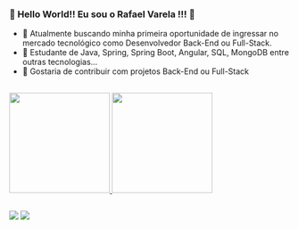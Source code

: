 ### 👋 Hello World!! Eu sou o Rafael Varela !!! 👋

- 🔭 Atualmente buscando minha primeira oportunidade de ingressar no mercado tecnológico como Desenvolvedor Back-End ou Full-Stack.
- 🌱 Estudante de Java, Spring, Spring Boot, Angular, SQL, MongoDB entre outras tecnologias... 
- 👯 Gostaria de contribuir com projetos Back-End ou Full-Stack

##

<div>
<a href= "https://github.com/Mineiroc4">
<img height ="180em" src="https://github-readme-stats.vercel.app/api?username=Mineiroc4&show_icons=true&theme=tokyonight&include_all_commits=true&count_private=true)"/>
<img height ="180em" src="https://github-readme-stats.vercel.app/api/top-langs/?username=Mineiroc4&layout=compact&theme=tokyonight)](https://github.com/Mineiroc4/github-readme-stats)"/>
</div>

##

<div>
<a href= "mailto:devrafaelvarela@gmail.com"><img src="https://img.shields.io/badge/Gmail-D14836?style=for-the-badge&logo=gmail&logoColor=white" target="_blank"></a>
<a href= "https://www.linkedin.com/in/rafael-varela-314072173/" target="_blank"><img src= "https://img.shields.io/badge/LinkedIn-0077B5?style=for-the-badge&logo=linkedin&logoColor=white" target="_blank"></a>

</div>
